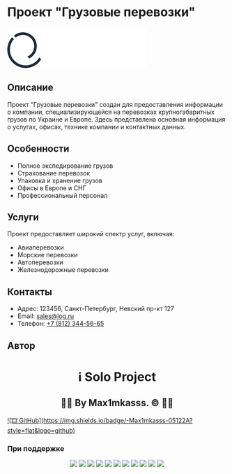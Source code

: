# Проект "Грузовые перевозки"

![Лого проекта](img/logotype.svg)

## Описание

Проект "Грузовые перевозки" создан для предоставления информации о компании, специализирующейся на перевозках крупногабаритных грузов по Украине и Европе. Здесь представлена основная информация о услугах, офисах, технике компании и контактных данных.

## Особенности

- Полное экспедирование грузов
- Страхование перевозок
- Упаковка и хранение грузов
- Офисы в Европе и СНГ
- Профессиональный персонал

## Услуги

Проект предоставляет широкий спектр услуг, включая:

- Авиаперевозки
- Морские перевозки
- Автоперевозки
- Железнодорожные перевозки

## Контакты

- Адрес: 123456, Санкт-Петербург, Невский пр-кт 127
- Email: [sales@log.ru](mailto:sales@log.ru)
- Телефон: [+7 (812) 344-56-65](tel:+78123445665)

## Автор

<h1 align="center"> ℹ️ Solo Project  </h1>
<h2 align="center"> 👨‍💻 By Max1mkasss. &copy; 👩‍💻 </h2>
<a align="center" href="https://github.com/Max1mkasssss">![🎞 GitHub](https://img.shields.io/badge/-Max1mkasss-05122A?style=flat&logo=github)</a>


### При поддержке

<div style="text-align:center;">
    <img src="https://img.shields.io/badge/ChatGPT-74aa9c?style=for-the-badge&logo=openai&logoColor=white">
    <img src="https://img.shields.io/badge/VSCode-0078D4?style=for-the-badge&logo=visual%20studio%20code&logoColor=white">
    <img src="https://img.shields.io/badge/HTML5-E34F26?style=for-the-badge&logo=html5&logoColor=white">
    <img src="https://img.shields.io/badge/CSS3-1572B6?style=for-the-badge&logo=css3&logoColor=white">
    <img src="https://img.shields.io/badge/dell%20laptop-007DB8?style=for-the-badge&logo=dell&logoColor=white">
    <img src="https://img.shields.io/badge/Windows_11-0078d4?style=for-the-badge&logo=windows-11&logoColor=white">
    <img src="https://img.shields.io/badge/Firefox_Browser-FF7139?style=for-the-badge&logo=Firefox-Browser&logoColor=white">
    <img src="https://img.shields.io/badge/Google_chrome-4285F4?style=for-the-badge&logo=Google-chrome&logoColor=white">
    <img src="https://img.shields.io/badge/Microsoft_Edge-0078D7?style=for-the-badge&logo=Microsoft-edge&logoColor=white">
    <img src="https://img.shields.io/badge/Opera-FF1B2D?style=for-the-badge&logo=Opera&logoColor=white">
    <img src="https://img.shields.io/badge/Figma-F24E1E?style=for-the-badge&logo=figma&logoColor=white">
</div>

